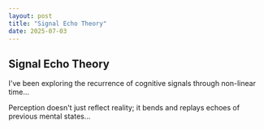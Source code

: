 ```yaml
---
layout: post
title: "Signal Echo Theory"
date: 2025-07-03
---
```


<h2>Signal Echo Theory</h2>

<p>I've been exploring the recurrence of cognitive signals through non-linear time... </p>

<p>Perception doesn't just reflect reality; it bends and replays echoes of previous mental states...</p>
